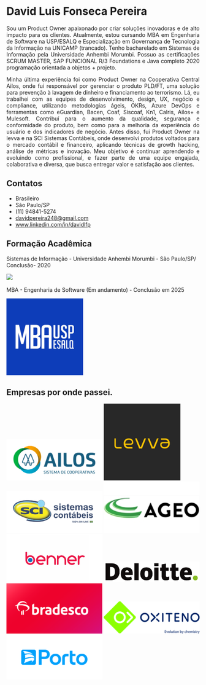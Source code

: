 # David Luis Fonseca Pereira
<p align="justify">Sou um Product Owner apaixonado por criar soluções inovadoras e de alto impacto para os clientes. Atualmente, estou cursando MBA em Engenharia de Software na USP/ESALQ e Especialização em Governança de Tecnologia da Informação na UNICAMP (trancado). Tenho bacharelado em Sistemas de Informação pela Universidade Anhembi Morumbi. Possuo as certificações SCRUM MASTER, SAP FUNCIONAL R/3 Foundations e Java completo 2020 programação orientada a objetos + projeto.</p>

<p align="justify">Minha última experiência foi como Product Owner na Cooperativa Central Ailos, onde fui responsável por gerenciar o produto PLD/FT, uma solução para prevenção à lavagem de dinheiro e financiamento ao terrorismo. Lá, eu trabalhei com as equipes de desenvolvimento, design, UX, negócio e compliance, utilizando metodologias ágeis, OKRs, Azure DevOps e ferramentas como eGuardian, Bacen, Coaf, Siscoaf, Kn1, Calris, Ailos+ e Mulesoft. Contribuí para o aumento da qualidade, segurança e conformidade do produto, bem como para a melhoria da experiência do usuário e dos indicadores de negócio. Antes disso, fui Product Owner na levva e na SCI Sistemas Contábeis, onde desenvolvi produtos voltados para o mercado contábil e financeiro, aplicando técnicas de growth hacking, análise de métricas e inovação. Meu objetivo é continuar aprendendo e evoluindo como profissional, e fazer parte de uma equipe engajada, colaborativa e diversa, que busca entregar valor e satisfação aos clientes.</p>



## Contatos
* Brasileiro
* São Paulo/SP
* (11) 94841-5274
* davidpereira248@gmail.com
* www.linkedin.com/in/davidlfp

## Formação Acadêmica

Sistemas de Informação - Universidade Anhembi Morumbi - São Paulo/SP/
Conclusão- 2020

<img src="https://user-images.githubusercontent.com/26278819/164345517-5255811b-cc72-44b8-a85b-227a346bc4d2.png"
  heigth="200" width="200">  

MBA - Engenharia de Software (Em andamento) - Conclusão em 2025

<img src="img/uspesalq.jpg" heigth="200" width="200">

<br>

## Empresas por onde passei.

<img src="img/ailos.png" heigth="200" width="250">  <img src="img/levva.jpg" heigth="150" width="200"> <img src="img/sci.png" heigth="200" width="250"> <img src="img/ageo.jpg" heigth="200" width="250"> <img src="img/benner.png" heigth="200" width="250"> <img src="img/deloitte.png" heigth="200" width="250"> <img src="img/bradesco.png" heigth="200" width="250"> <img src="img/Oxiteno.jpg" heigth="200" width="250"> <img src="img/portoseguro.png" heigth="200" width="250">

<br>







